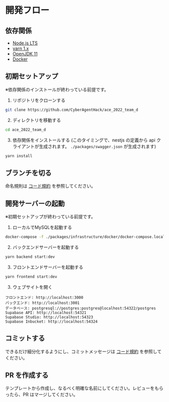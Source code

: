 # 開発フロー

## 依存関係

- [Node.js LTS](https://nodejs.org/en/)
- [yarn 1.x](https://yarnpkg.com/)
- [OpenJDK 11](https://openjdk.java.net/install/)
- [Docker](https://www.docker.com/)

## 初期セットアップ

※依存関係のインストールが終わっている前提です。

1. リポジトリをクローンする

```bash
git clone https://github.com/CyberAgentHack/ace_2022_team_d
```

2. ディレクトリを移動する

```bash
cd ace_2022_team_d
```

3. 依存関係をインストールする (このタイミングで、nestjs の定義から api クライアントが生成されます。 `./packages/swagger.json` が生成されます)

```bash
yarn install
```

## ブランチを切る

命名規則は [コード規約](./code_convention.md#ブランチ) を参照してください。

## 開発サーバーの起動

※初期セットアップが終わっている前提です。

1. ローカルでMySQLを起動する

```bash
docker-compose -f ./packages/infrastructure/docker/docker-compose.local.yml up -d mysql
```

2. バックエンドサーバーを起動する

```bash
yarn backend start:dev
```

3. フロントエンドサーバーを起動する

```bash
yarn frontend start:dev
```

3. ウェブサイトを開く

```
フロントエンド: http://localhost:3000
バックエンド: http://localhost:3001
データベース: postgresql://postgres:postgres@localhost:54322/postgres
Supabase API: http://localhost:54321
Supabase Studio: http://localhost:54323
Supabase Inbucket: http://localhost:54324
```

## コミットする

できるだけ細分化するようにし、コミットメッセージは [コード規約](./code_convention.md#コミットメッセージ) を参照してください。

## PR を作成する

テンプレートから作成し、なるべく明確な名前にしてください。レビューをもらったら、PR はマージしてください。
